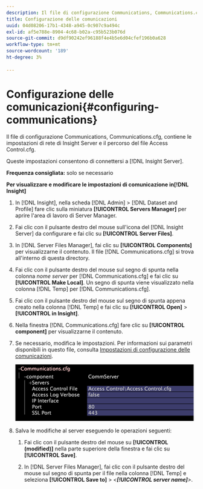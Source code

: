 ```yaml
---
description: Il file di configurazione Communications, Communications.cfg, contiene le impostazioni di rete di Insight Server e il percorso del file Access Control.cfg.
title: Configurazione delle comunicazioni
uuid: 04d08206-17b1-4348-a945-0c907c9a494c
exl-id: af5e788e-8904-4c68-b02a-c95b523b076d
source-git-commit: d9df90242ef96188f4e4b5e6d04cfef196b0a628
workflow-type: tm+mt
source-wordcount: '189'
ht-degree: 3%

---
```


# Configurazione delle comunicazioni{#configuring-communications}

Il file di configurazione Communications, Communications.cfg, contiene le impostazioni di rete di Insight Server e il percorso del file Access Control.cfg.

Queste impostazioni consentono di connettersi a [!DNL Insight Server].

**Frequenza consigliata:** solo se necessario

**Per visualizzare e modificare le impostazioni di comunicazione in[!DNL Insight]**

1. In [!DNL Insight], nella scheda [!DNL Admin] > [!DNL Dataset and Profile] fare clic sulla miniatura **[!UICONTROL Servers Manager]** per aprire l&#39;area di lavoro di Server Manager.
1. Fai clic con il pulsante destro del mouse sull&#39;icona del [!DNL Insight Server] da configurare e fai clic su **[!UICONTROL Server Files]**.
1. In [!DNL Server Files Manager], fai clic su **[!UICONTROL Components]** per visualizzarne il contenuto. Il file [!DNL Communications.cfg] si trova all&#39;interno di questa directory.
1. Fai clic con il pulsante destro del mouse sul segno di spunta nella colonna *nome server* per [!DNL Communications.cfg] e fai clic su **[!UICONTROL Make Local]**. Un segno di spunta viene visualizzato nella colonna [!DNL Temp] per [!DNL Communications.cfg].
1. Fai clic con il pulsante destro del mouse sul segno di spunta appena creato nella colonna [!DNL Temp] e fai clic su **[!UICONTROL Open]** > **[!UICONTROL in Insight]**.
1. Nella finestra [!DNL Communications.cfg] fare clic su **[!UICONTROL component]** per visualizzarne il contenuto.
1. Se necessario, modifica le impostazioni. Per informazioni sui parametri disponibili in questo file, consulta [Impostazioni di configurazione delle comunicazioni](../../../home/c-inst-svr/c-cfg-stgs-ref/c-comm-cfg-stgs.md#concept-aed00587c7a1432fb487bd154aaea6b1).

   ![Informazioni sul passaggio](assets/cfg_communications_examplevalues.png)

1. Salva le modifiche al server eseguendo le operazioni seguenti:

   1. Fai clic con il pulsante destro del mouse su **[!UICONTROL (modified)]** nella parte superiore della finestra e fai clic su **[!UICONTROL Save]**.

   1. In [!DNL Server Files Manager], fai clic con il pulsante destro del mouse sul segno di spunta per il file nella colonna [!DNL Temp] e seleziona **[!UICONTROL Save to]** > *&lt;**[!UICONTROL server name]**>*.
